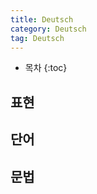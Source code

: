 ```yaml
---
title: Deutsch
category: Deutsch
tag: Deutsch
---
```








* 목차
{:toc}







## 표현



## 단어



## 문법
